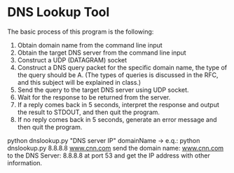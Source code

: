 DNS Lookup Tool
===============

The basic process of this program is the following:

 1. Obtain domain name from the command line input
 2. Obtain the target DNS server from the command line input
 3. Construct a UDP (DATAGRAM) socket 
 4. Construct a DNS query packet for the specific domain name, the type 
    of the query should be A.  (The types of queries is discussed in the 
    RFC, and this subject will be explained in class.)
 5. Send the query to the target DNS server using UDP socket.
 6. Wait for the response to be returned from the server.
 7. If a reply comes back in 5 seconds, interpret the response and output 
    the result to STDOUT, and then quit the program.
 8. If no reply comes back in 5 seconds, generate an error message and then 
    quit the program.

python dnslookup.py "DNS server IP" domainName -> e.q.: python dnslookup.py 8.8.8.8 www.cnn.com
send the domain name: www.cnn.com to the DNS Server: 8.8.8.8 at port 53 and get the IP address with other information.
